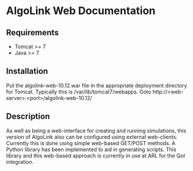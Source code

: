 # AlgoLink Web Documentation

## Requirements

- Tomcat >= 7
- Java >= 7

## Installation

Put the algolink-web-10.12.war file in the appropriate deployment directory for Tomcat. Typically this is /var/lib/tomcat7/webapps. Goto http://&lt;web-server&gt;:&lt;port&gt;/algolink-web-10.12/

## Description

As well as being a web-interface for creating and running simulations, this version of AlgoLink also can be configured using external web-clients. Currently this is done using simple web-based GET/POST methods. A Python library has been implemented to aid in generating scripts. This library and this web-based approach is currently in use at ARL for the QoI integration.
